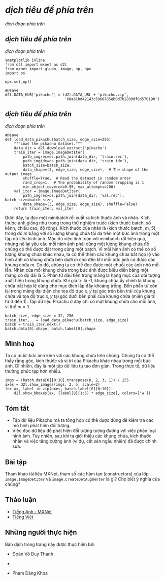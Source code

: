 <!-- ===================== Bắt đầu dịch Phần 1 ==================== -->
<!-- ========================================= REVISE - BẮT ĐẦU =================================== -->

<!--
# The Object Detection Dataset
-->

# *dịch tiêu đề phía trên*


<!--
There are no small datasets, like MNIST or Fashion-MNIST, in the object detection field.
In order to quickly test models, we are going to assemble a small dataset.
First, we generate 1000 Pikachu images of different angles and sizes using an open source 3D Pikachu model.
Then, we collect a series of background images and place a Pikachu image at a random position on each image.
We use the [im2rec tool](https://github.com/apache/incubator-mxnet/blob/master/tools/im2rec.py) provided by MXNet to convert the images to binary RecordIO format[1].
This format can reduce the storage overhead of the dataset on the disk and improve the reading efficiency.
If you want to learn more about how to read images, refer to the documentation for the [GluonCV Toolkit](https://gluon-cv.mxnet.io/).
-->

*dịch đoạn phía trên*


<!--
## Downloading the Dataset
-->

## *dịch tiêu đề phía trên*


<!--
The Pikachu dataset in RecordIO format can be downloaded directly from the Internet.
-->

*dịch đoạn phía trên*


```{.python .input  n=1}
%matplotlib inline
from d2l import mxnet as d2l
from mxnet import gluon, image, np, npx
import os

npx.set_np()

#@save
d2l.DATA_HUB['pikachu'] = (d2l.DATA_URL + 'pikachu.zip',
                           '68ab1bd42143c5966785eb0d7b2839df8d570190')
```


<!--
## Reading the Dataset
-->

## *dịch tiêu đề phía trên*


<!--
We are going to read the object detection dataset by creating the instance `ImageDetIter`.
The "Det" in the name refers to Detection.
We will read the training dataset in random order.
Since the format of the dataset is RecordIO, we need the image index file `'train.idx'` to read random minibatches.
In addition, for each image of the training set, we will use random cropping and require the cropped image to cover at least 95% of each object.
Since the cropping is random, this requirement is not always satisfied.
We preset the maximum number of random cropping attempts to 200. If none of them meets the requirement, the image will not be cropped.
To ensure the certainty of the output, we will not randomly crop the images in the test dataset.
We also do not need to read the test dataset in random order.
-->

*dịch đoạn phía trên*



```{.python .input  n=2}
#@save
def load_data_pikachu(batch_size, edge_size=256):
    """Load the pikachu dataset."""
    data_dir = d2l.download_extract('pikachu')
    train_iter = image.ImageDetIter(
        path_imgrec=os.path.join(data_dir, 'train.rec'),
        path_imgidx=os.path.join(data_dir, 'train.idx'),
        batch_size=batch_size,
        data_shape=(3, edge_size, edge_size),  # The shape of the output image
        shuffle=True,  # Read the dataset in random order
        rand_crop=1,  # The probability of random cropping is 1
        min_object_covered=0.95, max_attempts=200)
    val_iter = image.ImageDetIter(
        path_imgrec=os.path.join(data_dir, 'val.rec'), batch_size=batch_size,
        data_shape=(3, edge_size, edge_size), shuffle=False)
    return train_iter, val_iter
```

<!-- ===================== Kết thúc dịch Phần 1 ===================== -->

<!-- ===================== Bắt đầu dịch Phần 2 ===================== -->


<!--
Below, we read a minibatch and print the shape of the image and label.
The shape of the image is the same as in the previous experiment (batch size, number of channels, height, width).
The shape of the label is (batch size, $m$, 5), where $m$ is equal to the maximum number of bounding boxes contained in a single image in the dataset.
Although computation for the minibatch is very efficient, it requires each image to contain the same number of bounding boxes so that they can be placed in the same batch.
Since each image may have a different number of bounding boxes, we can add illegal bounding boxes to images that have less than $m$ bounding boxes until each image contains $m$ bounding boxes.
Thus, we can read a minibatch of images each time.
The label of each bounding box in the image is represented by an array of length 5.
The first element in the array is the category of the object contained in the bounding box.
When the value is -1, the bounding box is an illegal bounding box for filling purpose.
The remaining four elements of the array represent the $x, y$ axis coordinates of the upper-left corner of the bounding box 
and the $x, y$ axis coordinates of the lower-right corner of the bounding box (the value range is between 0 and 1).
The Pikachu dataset here has only one bounding box per image, so $m=1$.
-->

Dưới đây, ta đọc một minibatch rồi xuất ra kích thước ảnh và nhãn.
Kích thước ảnh giống như trong trong thử nghiệm trước (kích thước batch, số kênh, chiều cao, độ rộng).
Kích thước của nhãn là (kích thước batch, $m$, 5), trong đó $m$ bằng với số lượng khung chứa tối đa trên một bức ảnh trong một tập dữ liệu hình ảnh.
Mặc dù việc tính toán với minibatch rất hiệu quả, nhưng nó lại yêu cầu mỗi hình ảnh phải cùng một lượng khung chứa để chúng có thể được đặt trong cùng một batch.
Vì mỗi hình ảnh có thể có số lượng khung chứa khác nhau, ta có thể thêm các khung chứa bất hợp lệ vào hình ảnh có khung chứa bên dưới $m$ cho đến khi mỗi bức ảnh có được các khung chứa $m$.
Do đó, chúng ta có thể đọc được một chuỗi các ảnh nhỏ mỗi lần.
Nhãn của mỗi khung chứa trong bức ảnh được biểu diễn bằng một mảng có độ dài là 5.
Phần tử đầu tiên trong mảng là hạng mục của đối tượng xuất hiện trong khung chứa.
Khi giá trị là -1, khung chứa ấy chính là khung chứa bất hợp lệ dùng cho mục đích lắp đầy khoảng trống.
Bốn phần tử còn lại trong mảng đại diện cho toạ độ trục $x, y$ tại góc trên bên trái của khung chứa và tọa độ trục $x, y$ tại góc dưới bên phải của khung chứa (miền giá trị từ 0 đến 1).
Tập dữ liệu Pikachu ở đây chỉ có một khung chứa cho mỗi ảnh, vì thế $m=1$.



```{.python .input  n=3}
batch_size, edge_size = 32, 256
train_iter, _ = load_data_pikachu(batch_size, edge_size)
batch = train_iter.next()
batch.data[0].shape, batch.label[0].shape
```


<!--
## Demonstration
-->

## Minh hoạ


<!--
We have ten images with bounding boxes on them.
We can see that the angle, size, and position of Pikachu are different in each image.
Of course, this is a simple artificial dataset.
In actual practice, the data are usually much more complicated.
-->

Ta có mười bức ảnh kèm với các khung chứa trên chúng.
Chúng ta có thể thấy rằng góc, kích thước và vị trí của Pikachu khác nhau trong mỗi bức ảnh.
Dĩ nhiên, đây là một tập dữ liệu tự tạo đơn giản.
Trong thực tế, dữ liệu thường phức tạp hơn nhiều.



```{.python .input  n=4}
imgs = (batch.data[0][0:10].transpose(0, 2, 3, 1)) / 255
axes = d2l.show_images(imgs, 2, 5, scale=2)
for ax, label in zip(axes, batch.label[0][0:10]):
    d2l.show_bboxes(ax, [label[0][1:5] * edge_size], colors=['w'])
```

## Tóm tắt


<!--
* The Pikachu dataset we synthesized can be used to test object detection models.
* The data reading for object detection is similar to that for image classification. 
However, after we introduce bounding boxes, the label shape and image augmentation (e.g., random cropping) are changed.
-->

* Tập dữ liệu Pikachu mà ta tổng hợp có thể được dùng để kiểm tra các mô hình phát hiện đối tượng.
* Việc đọc dữ liệu để phát hiện đối tượng tương đương với việc phân loại hình ảnh.
Tuy nhiên, sau khi ta giới thiệu các khung chứa, kích thước nhãn và việc tăng cường ảnh (ví dụ, cắt xén ngẫu nhiên) đã được chỉnh sửa.


## Bài tập


<!--
Referring to the MXNet documentation, what are the parameters for the constructors of the `image.ImageDetIter` and `image.CreateDetAugmenter` classes? What is their significance?
-->

Tham khảo tài liệu MXNet, tham số các hàm tạo (constructors) của lớp `image.ImageDetIter` và `image.CreateDetAugmenter` là gì? Cho biết ý nghĩa của chúng?


<!-- ===================== Kết thúc dịch Phần 2 ===================== -->
<!-- ========================================= REVISE - KẾT THÚC ===================================-->


## Thảo luận
* [Tiếng Anh - MXNet](https://discuss.d2l.ai/t/372)
* [Tiếng Việt](https://forum.machinelearningcoban.com/c/d2l)


## Những người thực hiện
Bản dịch trong trang này được thực hiện bởi:
<!--
Tác giả của mỗi Pull Request điền tên mình và tên những người review mà bạn thấy
hữu ích vào từng phần tương ứng. Mỗi dòng một tên, bắt đầu bằng dấu `*`.

Tên đầy đủ của các reviewer có thể được tìm thấy tại https://github.com/aivivn/d2l-vn/blob/master/docs/contributors_info.md
-->

* Đoàn Võ Duy Thanh
<!-- Phần 1 -->
* 

<!-- Phần 2 -->
* Phạm Đăng Khoa

